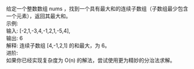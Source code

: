 给定一个整数数组 nums ，找到一个具有最大和的连续子数组（子数组最少包含一个元素），返回其最大和。  
示例:  
输入: [-2,1,-3,4,-1,2,1,-5,4],  
输出: 6  
解释: 连续子数组 [4,-1,2,1] 的和最大，为 6。  
进阶:  
如果你已经实现复杂度为 O(n) 的解法，尝试使用更为精妙的分治法求解。  

